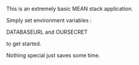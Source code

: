 This is an extremely basic MEAN stack application. 

Simply set environment variables :

DATABASEURL
and 
OURSECRET

to get started. 

Nothing special just saves some time. 